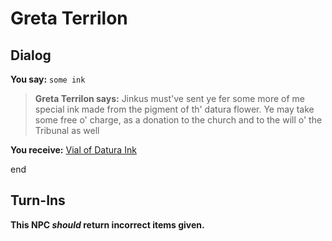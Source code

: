 # Greta Terrilon
## Dialog

**You say:** `some ink`



>**Greta Terrilon says:** Jinkus must've sent ye fer some more of me special ink made from the pigment of th' datura flower. Ye may take some free o' charge, as a donation to the church and to the will o' the Tribunal as well


**You receive:**  [Vial of Datura Ink](/item/12619)




end

## Turn-Ins



**This NPC *should* return incorrect items given.**
